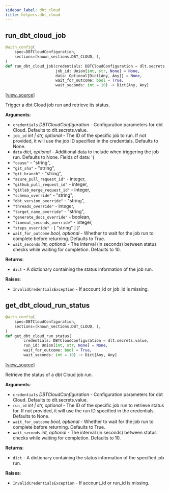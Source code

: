 ```yaml
---
sidebar_label: dbt_cloud
title: helpers.dbt_cloud
---
```


## run\_dbt\_cloud\_job

```python
@with_config(
    spec=DBTCloudConfiguration,
    sections=(known_sections.DBT_CLOUD, ),
)
def run_dbt_cloud_job(credentials: DBTCloudConfiguration = dlt.secrets.value,
                      job_id: Union[int, str, None] = None,
                      data: Optional[Dict[Any, Any]] = None,
                      wait_for_outcome: bool = True,
                      wait_seconds: int = 10) -> Dict[Any, Any]
```

[[view_source]](https://github.com/dlt-hub/dlt/blob/e9c9ecfa8a644fdb516dd74aabca3bf75bafb154/dlt/helpers/dbt_cloud/__init__.py#L14)

Trigger a dbt Cloud job run and retrieve its status.

**Arguments**:

- `credentials` _DBTCloudConfiguration_ - Configuration parameters for dbt Cloud.
  Defaults to dlt.secrets.value.
- `job_id` _int | str, optional_ - The ID of the specific job to run.
  If not provided, it will use the job ID specified in the credentials.
  Defaults to None.
- `data` _dict, optional_ - Additional data to include when triggering the job run.
  Defaults to None.
  Fields of data:
  '{
- `"cause"` - "string",
- `"git_sha"` - "string",
- `"git_branch"` - "string",
- `"azure_pull_request_id"` - integer,
- `"github_pull_request_id"` - integer,
- `"gitlab_merge_request_id"` - integer,
- `"schema_override"` - "string",
- `"dbt_version_override"` - "string",
- `"threads_override"` - integer,
- `"target_name_override"` - "string",
- `"generate_docs_override"` - boolean,
- `"timeout_seconds_override"` - integer,
- `"steps_override"` - [
  "string"
  ]
  }'
- `wait_for_outcome` _bool, optional_ - Whether to wait for the job run to complete before returning.
  Defaults to True.
- `wait_seconds` _int, optional_ - The interval (in seconds) between status checks while waiting for completion.
  Defaults to 10.
  

**Returns**:

- `dict` - A dictionary containing the status information of the job run.
  

**Raises**:

- `InvalidCredentialsException` - If account_id or job_id is missing.

## get\_dbt\_cloud\_run\_status

```python
@with_config(
    spec=DBTCloudConfiguration,
    sections=(known_sections.DBT_CLOUD, ),
)
def get_dbt_cloud_run_status(
        credentials: DBTCloudConfiguration = dlt.secrets.value,
        run_id: Union[int, str, None] = None,
        wait_for_outcome: bool = True,
        wait_seconds: int = 10) -> Dict[Any, Any]
```

[[view_source]](https://github.com/dlt-hub/dlt/blob/e9c9ecfa8a644fdb516dd74aabca3bf75bafb154/dlt/helpers/dbt_cloud/__init__.py#L99)

Retrieve the status of a dbt Cloud job run.

**Arguments**:

- `credentials` _DBTCloudConfiguration_ - Configuration parameters for dbt Cloud.
  Defaults to dlt.secrets.value.
- `run_id` _int | str, optional_ - The ID of the specific job run to retrieve status for.
  If not provided, it will use the run ID specified in the credentials.
  Defaults to None.
- `wait_for_outcome` _bool, optional_ - Whether to wait for the job run to complete before returning.
  Defaults to True.
- `wait_seconds` _int, optional_ - The interval (in seconds) between status checks while waiting for completion.
  Defaults to 10.
  

**Returns**:

- `dict` - A dictionary containing the status information of the specified job run.
  

**Raises**:

- `InvalidCredentialsException` - If account_id or run_id is missing.

